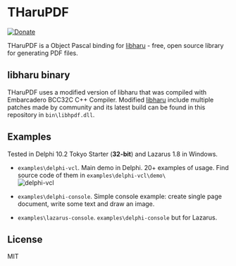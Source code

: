 # THaruPDF
[![Donate](https://www.paypalobjects.com/en_US/i/btn/btn_donateCC_LG.gif)](https://www.paypal.com/cgi-bin/webscr?cmd=_s-xclick&hosted_button_id=SSCM9JJLXA8UC)

THaruPDF is a Object Pascal binding for [libharu](http://libharu.org/) - free, open source library for generating PDF files.

## libharu binary
THaruPDF uses a modified version of libharu that was compiled with Embarcadero BCC32C C++ Compiler. Modified [libharu](https://github.com/r1me/libharu) include multiple patches made by community and its latest build can be found in this repository in `bin\libhpdf.dll`.

## Examples
Tested in Delphi 10.2 Tokyo Starter (**32-bit**) and Lazarus 1.8 in Windows. 

   - `examples\delphi-vcl`. Main demo in Delphi. 20+ examples of usage. Find source code of them in `examples\delphi-vcl\demo\`  
   ![delphi-vcl](examples/delphi-vcl/main-900.png)

   - `examples\delphi-console`. Simple console example: create single page document, write some text and draw an image.
   - `examples\lazarus-console`. `examples\delphi-console` but for Lazarus.

## License
MIT
